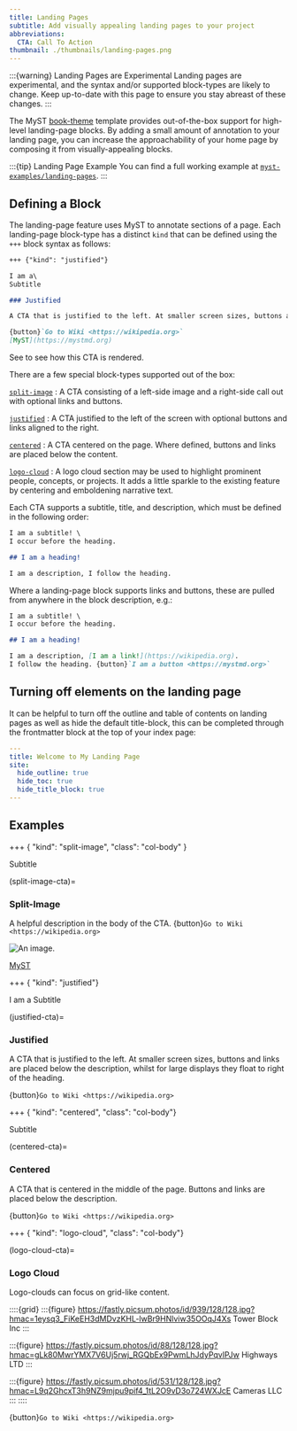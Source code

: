 ```yaml
---
title: Landing Pages
subtitle: Add visually appealing landing pages to your project
abbreviations:
  CTA: Call To Action
thumbnail: ./thumbnails/landing-pages.png
---
```


:::{warning} Landing Pages are Experimental
Landing pages are experimental, and the syntax and/or supported block-types are likely to change. Keep up-to-date with this page to ensure you stay abreast of these changes.
:::

The MyST [book-theme](#template-site-myst-book-theme) template provides out-of-the-box support for high-level landing-page blocks. By adding a small amount of annotation to your landing page, you can increase the approachability of your home page by composing it from visually-appealing blocks.

:::{tip} Landing Page Example
You can find a full working example at [`myst-examples/landing-pages`](https://github.com/myst-examples/landing-pages).
:::

## Defining a Block

The landing-page feature uses MyST [](#blocks) to annotate sections of a page. Each landing-page block-type has a distinct `kind` that can be defined using the `+++` block syntax as follows:

```markdown
+++ {"kind": "justified"}

I am a\
Subtitle

### Justified

A CTA that is justified to the left. At smaller screen sizes, buttons and links are placed below the description, whilst for large displays they float to right of the heading.

{button}`Go to Wiki <https://wikipedia.org>`
[MyST](https://mystmd.org)
```

See [](#justified-cta) to see how this CTA is rendered.

There are a few special block-types supported out of the box:

[`split-image`](#split-image-cta)
: A CTA consisting of a left-side image and a right-side call out with optional links and buttons.

[`justified`](#justified-cta)
: A CTA justified to the left of the screen with optional buttons and links aligned to the right.

[`centered`](#centered-cta)
: A CTA centered on the page. Where defined, buttons and links are placed below the content.

[`logo-cloud`](#logo-cloud-cta)
: A logo cloud section may be used to highlight prominent people, concepts, or projects. It adds a little sparkle to the existing [](#grids) feature by centering and emboldening narrative text.

Each CTA supports a subtitle, title, and description, which must be defined in the following order:

```markdown
I am a subtitle! \
I occur before the heading.

## I am a heading!

I am a description, I follow the heading.
```

Where a landing-page block supports links and buttons, these are pulled from anywhere in the block description, e.g.:

```markdown
I am a subtitle! \
I occur before the heading.

## I am a heading!

I am a description, [I am a link!](https://wikipedia.org).
I follow the heading. {button}`I am a button <https://mystmd.org>`
```

## Turning off elements on the landing page

It can be helpful to turn off the outline and table of contents on landing pages as well as hide the default title-block, this can be completed through the frontmatter block at the top of your index page:

```yaml
---
title: Welcome to My Landing Page
site:
  hide_outline: true
  hide_toc: true
  hide_title_block: true
---
```

## Examples

+++ { "kind": "split-image", "class": "col-body" }

Subtitle

(split-image-cta)=

### Split-Image

A helpful description in the body of the CTA. {button}`Go to Wiki <https://wikipedia.org>`

![An image.](https://fastly.picsum.photos/id/1045/512/512.jpg?hmac=xSX-hQcOc9AVckDyczqSvsXTDAJqpF8WBgEWAYGN0AI)

[MyST](https://mystmd.org)

+++ { "kind": "justified"}

I am a Subtitle

(justified-cta)=

### Justified

A CTA that is justified to the left. At smaller screen sizes, buttons and links are placed below the description, whilst for large displays they float to right of the heading.

{button}`Go to Wiki <https://wikipedia.org>`

+++ { "kind": "centered", "class": "col-body"}

Subtitle

(centered-cta)=

### Centered

A CTA that is centered in the middle of the page. Buttons and links are placed below the description.

{button}`Go to Wiki <https://wikipedia.org>`

+++ { "kind": "logo-cloud", "class": "col-body"}

(logo-cloud-cta)=

### Logo Cloud

Logo-clouds can focus on grid-like content.

::::{grid}
:::{figure} https://fastly.picsum.photos/id/939/128/128.jpg?hmac=1eysq3_FiKeEH3dMDvzKHL-lwBr9HNlviw35OOqJ4Xs
Tower Block Inc
:::

:::{figure} https://fastly.picsum.photos/id/88/128/128.jpg?hmac=gLk80MwrYMX7V6Uj5rwj_RGQbEx9PwmLhJdyPqvlPJw
Highways LTD
:::

:::{figure} https://fastly.picsum.photos/id/531/128/128.jpg?hmac=L9q2GhcxT3h9NZ9mjpu9pif4_1tL2O9vD3o724WXJcE
Cameras LLC
:::
::::

{button}`Go to Wiki <https://wikipedia.org>`
